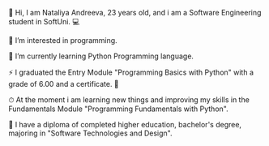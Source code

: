 👋 Hi, I am Nataliya Andreeva, 23 years old, and i am a Software Engineering student in SoftUni. 💻

👀 I’m interested in programming.

📘 I’m currently learning Python Programming language.

⚡ I graduated the Entry Module "Programming Basics with Python" with a grade of 6.00 and a certificate. 🏅

⏱ At the moment i am learning new things and improving my skills in the Fundamentals Module "Programming Fundamentals with Python".

🎉 I have a diploma of completed higher education, bachelor's degree, majoring in "Software Technologies and Design".

<!---
Nataliya1121/Nataliya1121 is a ✨ special ✨ repository because its `README.md` (this file) appears on your GitHub profile.
You can click the Preview link to take a look at your changes.
--->

